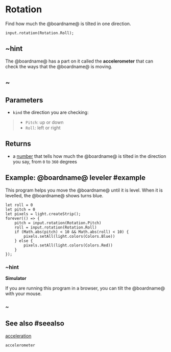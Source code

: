 # Rotation

Find how much the @boardname@ is tilted in one direction.

```sig
input.rotation(Rotation.Roll);
```

## ~hint

The @boardname@ has a part on it called the **accelerometer** that can
check the ways that the @boardname@ is moving.

## ~

## Parameters

* ``kind`` the direction you are checking:
> * `Pitch`: up or down
> * `Roll`: left or right

## Returns

* a [number](/types/number) that tells how much the @boardname@ is tilted in the direction you say, from `0` to `360` degrees

## Example: @boardname@ leveler #example

This program helps you move the @boardname@ until it is level. When
it is levelled, the @boardname@ shows turns blue.

```blocks
let roll = 0
let pitch = 0
let pixels = light.createStrip();
forever(() => {
    pitch = input.rotation(Rotation.Pitch)
    roll = input.rotation(Rotation.Roll)
    if (Math.abs(pitch) < 10 && Math.abs(roll) < 10) {
        pixels.setAll(light.colors(Colors.Blue))
    } else {
        pixels.setAll(light.colors(Colors.Red))
    }
});
```
### ~hint
**Simulator**

If you are running this program in a browser, you can tilt the @boardname@ with your mouse.
### ~

## See also #seealso

[acceleration](/reference/input/acceleration)

```package
accelerometer
```